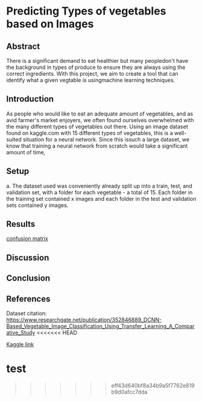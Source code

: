 # Predicting Types of vegetables based on Images

## Abstract

There is a significant demand to eat healthier but many peopledon't have the background in types of produce to ensure they are always using the correct ingredients. With this project, we aim to create a tool that can identify what a given vegtable is usingmachine learning techniques.

## Introduction

As people who would like to eat an adequate amount of vegetables, and as avid farmer's market enjoyers, we often found ourselves overwhelmed with the many different types of vegetables out there. Using an image dataset found on kaggle.com with 15 different types of vegetables, this is a well-suited situation for a neural network. Since this issuch a large dataset, we know that training a neural network from scratch would take a significant amount of time, 

## Setup

a. The dataset used was conveniently already split up into a train, test, and validation set, with a folder for each vegetable - a total of 15. Each folder in the training set contained x images and each folder in the test and validation sets contained y images. 

## Results

[confusion matrix](https://github.com/asodergren/vegetables/blob/main/confusion_matrix.png)

## Discussion

## Conclusion

## References

Dataset citation: https://www.researchgate.net/publication/352846889_DCNN-Based_Vegetable_Image_Classification_Using_Transfer_Learning_A_Comparative_Study
<<<<<<< HEAD

[Kaggle link](https://www.kaggle.com/datasets/misrakahmed/vegetable-image-dataset?resource=download)

test
=======
>>>>>>> eff43d640bf8a34b9a5f7762e819b9d0afcc7dda
